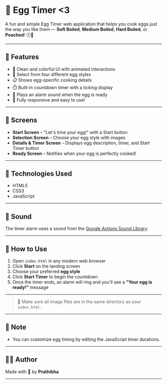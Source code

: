 # 🥚 Egg Timer <3

A fun and simple Egg Timer web application that helps you cook eggs just the way you like them — **Soft Boiled**, **Medium Boiled**, **Hard Boiled**, or **Poached**! 🕒🍳

---

## 🚀 Features

- 🎨 Clean and colorful UI with animated interactions  
- 🥚 Select from four different egg styles  
- 📋 Shows egg-specific cooking details  
- ⏱️ Built-in countdown timer with a ticking display  
- 🔔 Plays an alarm sound when the egg is ready  
- 📱 Fully responsive and easy to use!  

---

## 📸 Screens

- **Start Screen** – "Let's time your egg!" with a Start button  
- **Selection Screen** – Choose your egg style with images  
- **Details & Timer Screen** – Displays egg description, timer, and Start Timer button  
- **Ready Screen** – Notifies when your egg is perfectly cooked!  

---

## 🧠 Technologies Used

- HTML5  
- CSS3  
- JavaScript  

---

## 🎵 Sound

The timer alarm uses a sound from the [Google Actions Sound Library](https://developers.google.com/assistant/tools/sound-library).

---

## 📝 How to Use

1. Open `index.html` in any modern web browser  
2. Click **Start** on the landing screen  
3. Choose your preferred **egg style**  
4. Click **Start Timer** to begin the countdown  
5. Once the timer ends, an alarm will ring and you'll see a **"Your egg is ready!"** message  

---


> 📌 Make sure all image files are in the same directory as your `index.html`.

---

## 📌 Note
- You can customize egg timing by editing the JavaScript timer durations.

---

## 🧑‍💻 Author

Made with 💛 by **Prathibha**

---

